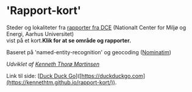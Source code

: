 <h1>'Rapport-kort'</h1>

<p>Steder og lokaliteter fra <a href="https://dce.au.dk/udgivelser" target="_blank" style="color: inherit;">rapporter fra DCE</a> (Nationalt Center for Miljø og Energi, Aarhus Universitet)<br>vist på et kort.<b>Klik for at se område og rapporter.</b></p>
<p>Baseret på 'named-entity-recognition' og geocoding (<a href="https://nominatim.org/" target="_blank" style="color: inherit;">Nominatim</a>)</p>
<i><p>Udviklet af <a href="https://github.com/KennethTM" target="_blank" style="color: inherit;">Kenneth Thorø Martinsen</a></i>

Link til side: [[Duck Duck Go](https://kennethtm.github.io/rapport-kort/)]([https://duckduckgo.com](https://kennethtm.github.io/rapport-kort/)).
